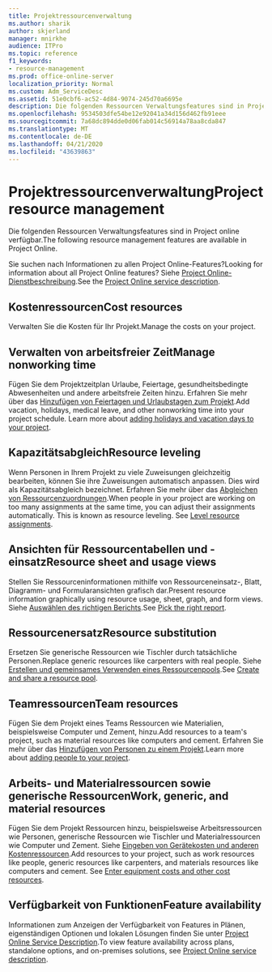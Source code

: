 ```yaml
---
title: Projektressourcenverwaltung
ms.author: sharik
author: skjerland
manager: mnirkhe
audience: ITPro
ms.topic: reference
f1_keywords:
- resource-management
ms.prod: office-online-server
localization_priority: Normal
ms.custom: Adm_ServiceDesc
ms.assetid: 51e0cbf6-ac52-4d84-9074-245d70a6695e
description: Die folgenden Ressourcen Verwaltungsfeatures sind in Project online verfügbar.
ms.openlocfilehash: 9534503dfe54be12e92041a34d156d462fb91eee
ms.sourcegitcommit: 7a68dc894dde0d06fab014c56914a78aa8cda847
ms.translationtype: MT
ms.contentlocale: de-DE
ms.lasthandoff: 04/21/2020
ms.locfileid: "43639863"
---
```

# <a name="project-resource-management"></a><span data-ttu-id="04e8b-103">Projektressourcenverwaltung</span><span class="sxs-lookup"><span data-stu-id="04e8b-103">Project resource management</span></span>

<span data-ttu-id="04e8b-104">Die folgenden Ressourcen Verwaltungsfeatures sind in Project online verfügbar.</span><span class="sxs-lookup"><span data-stu-id="04e8b-104">The following resource management features are available in Project Online.</span></span>
  
<span data-ttu-id="04e8b-105">Sie suchen nach Informationen zu allen Project Online-Features?</span><span class="sxs-lookup"><span data-stu-id="04e8b-105">Looking for information about all Project Online features?</span></span> <span data-ttu-id="04e8b-106">Siehe [Project Online-Dienstbeschreibung](project-online-service-description.md).</span><span class="sxs-lookup"><span data-stu-id="04e8b-106">See the [Project Online service description](project-online-service-description.md).</span></span>
  
## <a name="cost-resources"></a><span data-ttu-id="04e8b-107">Kostenressourcen</span><span class="sxs-lookup"><span data-stu-id="04e8b-107">Cost resources</span></span>

<span data-ttu-id="04e8b-108">Verwalten Sie die Kosten für Ihr Projekt.</span><span class="sxs-lookup"><span data-stu-id="04e8b-108">Manage the costs on your project.</span></span>
  
## <a name="manage-nonworking-time"></a><span data-ttu-id="04e8b-109">Verwalten von arbeitsfreier Zeit</span><span class="sxs-lookup"><span data-stu-id="04e8b-109">Manage nonworking time</span></span>

<span data-ttu-id="04e8b-p102">Fügen Sie dem Projektzeitplan Urlaube, Feiertage, gesundheitsbedingte Abwesenheiten und andere arbeitsfreie Zeiten hinzu. Erfahren Sie mehr über das [Hinzufügen von Feiertagen und Urlaubstagen zum Projekt](https://go.microsoft.com/fwlink/p/?LinkId=271337).</span><span class="sxs-lookup"><span data-stu-id="04e8b-p102">Add vacation, holidays, medical leave, and other nonworking time into your project schedule. Learn more about [adding holidays and vacation days to your project](https://go.microsoft.com/fwlink/p/?LinkId=271337).</span></span>
  
## <a name="resource-leveling"></a><span data-ttu-id="04e8b-112">Kapazitätsabgleich</span><span class="sxs-lookup"><span data-stu-id="04e8b-112">Resource leveling</span></span>

<span data-ttu-id="04e8b-p103">Wenn Personen in Ihrem Projekt zu viele Zuweisungen gleichzeitig bearbeiten, können Sie ihre Zuweisungen automatisch anpassen. Dies wird als Kapazitätsabgleich bezeichnet. Erfahren Sie mehr über das [Abgleichen von Ressourcenzuordnungen](https://go.microsoft.com/fwlink/p/?LinkId=271348).</span><span class="sxs-lookup"><span data-stu-id="04e8b-p103">When people in your project are working on too many assignments at the same time, you can adjust their assignments automatically. This is known as resource leveling. See [Level resource assignments](https://go.microsoft.com/fwlink/p/?LinkId=271348).</span></span>
  
## <a name="resource-sheet-and-usage-views"></a><span data-ttu-id="04e8b-116">Ansichten für Ressourcentabellen und -einsatz</span><span class="sxs-lookup"><span data-stu-id="04e8b-116">Resource sheet and usage views</span></span>

<span data-ttu-id="04e8b-117">Stellen Sie Ressourceninformationen mithilfe von Ressourceneinsatz-, Blatt, Diagramm- und Formularansichten grafisch dar.</span><span class="sxs-lookup"><span data-stu-id="04e8b-117">Present resource information graphically using resource usage, sheet, graph, and form views.</span></span> <span data-ttu-id="04e8b-118">Siehe [Auswählen des richtigen Berichts](https://go.microsoft.com/fwlink/?LinkId=402920).</span><span class="sxs-lookup"><span data-stu-id="04e8b-118">See [Pick the right report](https://go.microsoft.com/fwlink/?LinkId=402920).</span></span>
  
## <a name="resource-substitution"></a><span data-ttu-id="04e8b-119">Ressourcenersatz</span><span class="sxs-lookup"><span data-stu-id="04e8b-119">Resource substitution</span></span>

<span data-ttu-id="04e8b-120">Ersetzen Sie generische Ressourcen wie Tischler durch tatsächliche Personen.</span><span class="sxs-lookup"><span data-stu-id="04e8b-120">Replace generic resources like carpenters with real people.</span></span> <span data-ttu-id="04e8b-121">Siehe [Erstellen und gemeinsames Verwenden eines Ressourcenpools](https://go.microsoft.com/fwlink/?LinkId=402921).</span><span class="sxs-lookup"><span data-stu-id="04e8b-121">See [Create and share a resource pool](https://go.microsoft.com/fwlink/?LinkId=402921).</span></span>
  
## <a name="team-resources"></a><span data-ttu-id="04e8b-122">Teamressourcen</span><span class="sxs-lookup"><span data-stu-id="04e8b-122">Team resources</span></span>

<span data-ttu-id="04e8b-123">Fügen Sie dem Projekt eines Teams Ressourcen wie Materialien, beispielsweise Computer und Zement, hinzu.</span><span class="sxs-lookup"><span data-stu-id="04e8b-123">Add resources to a team's project, such as material resources like computers and cement.</span></span> <span data-ttu-id="04e8b-124">Erfahren Sie mehr über das [Hinzufügen von Personen zu einem Projekt](https://go.microsoft.com/fwlink/p/?LinkId=271347).</span><span class="sxs-lookup"><span data-stu-id="04e8b-124">Learn more about [adding people to your project](https://go.microsoft.com/fwlink/p/?LinkId=271347).</span></span>
  
## <a name="work-generic-and-material-resources"></a><span data-ttu-id="04e8b-125">Arbeits- und Materialressourcen sowie generische Ressourcen</span><span class="sxs-lookup"><span data-stu-id="04e8b-125">Work, generic, and material resources</span></span>

<span data-ttu-id="04e8b-p107">Fügen Sie dem Projekt Ressourcen hinzu, beispielsweise Arbeitsressourcen wie Personen, generische Ressourcen wie Tischler und Materialressourcen wie Computer und Zement. Siehe [Eingeben von Gerätekosten und anderen Kostenressourcen](https://go.microsoft.com/fwlink/?LinkId=402922).</span><span class="sxs-lookup"><span data-stu-id="04e8b-p107">Add resources to your project, such as work resources like people, generic resources like carpenters, and materials resources like computers and cement. See [Enter equipment costs and other cost resources](https://go.microsoft.com/fwlink/?LinkId=402922).</span></span>
  
## <a name="feature-availability"></a><span data-ttu-id="04e8b-128">Verfügbarkeit von Funktionen</span><span class="sxs-lookup"><span data-stu-id="04e8b-128">Feature availability</span></span>

<span data-ttu-id="04e8b-129">Informationen zum Anzeigen der Verfügbarkeit von Features in Plänen, eigenständigen Optionen und lokalen Lösungen finden Sie unter [Project Online Service Description](project-online-service-description.md).</span><span class="sxs-lookup"><span data-stu-id="04e8b-129">To view feature availability across plans, standalone options, and on-premises solutions, see [Project Online service description](project-online-service-description.md).</span></span>
  


